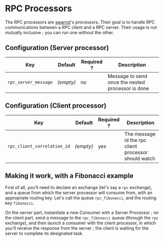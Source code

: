 # RPC Processors
The RPC processors are [swarrot](https://github.com/swarrot/swarrot)'s processors.
Their goal is to handle RPC communications between a RPC client and a RPC server.
Their usage is not mutually inclusive ; you can run one without the other.

## Configuration (Server processor)
| Key                  | Default   | Required ? | Description                                       |
| ---                  | -------   | ---------- | -----------                                       |
| `rpc_server_message` | *(empty)* | no         | Message to send once the nested processor is done |

## Configuration (Client processor)
| Key                         | Default   | Required ? | Description                                          |
| ---                         | -------   | ---------- | -----------                                          |
| `rpc_client_correlation_id` | *(empty)* | yes        | The message id the rpc client processor should watch |

## Making it work, with a Fibonacci example
First of all, you'll need to declare an exchange (let's say a `rpc` exchange),
and a queue from which the server processor will consume from, with an appropriate
routing key. Let's call the queue `rpc_fibonacci`, and the routing key `fibonacci`.

On the server part, instantiate a new Consumer with a Server Processor ; on the
client part, send a message to the `rpc_fibonacci` queue (through the `rpc`
exchange), and then launch a consumer with the client processor, in which you'll
receive the response from the server ; the client is waiting for the server to 
complete its designated task.

